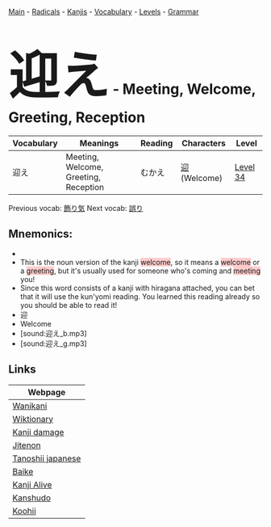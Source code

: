 <style> bigfont {font-size: 100px}</style>
[Main](../README.md) -
[Radicals](../radicals.md) -
[Kanjis](../kanjis.md) -
[Vocabulary](../vocabulary.md) -
[Levels](../levels.md) -
[Grammar](../grammar.md)
# <bigfont> 迎え</bigfont> - Meeting, Welcome, Greeting, Reception 

| Vocabulary | Meanings | Reading | Characters | Level |
| --- | --- | --- | --- | --- |
| 迎え | Meeting, Welcome, Greeting, Reception | むかえ |  [迎](../kanjis/迎.md) (Welcome) | [Level 34](../levels/wk_level34.md) |

Previous vocab: [飾り気](飾り気.md) Next vocab: [誤り](誤り.md) 

## Mnemonics:

* 
* This is the noun version of the kanji <span style="background-color:#ffcccb"> welcome</span>, so it means a <span style="background-color:#ffcccb"> welcome</span> or a <span style="background-color:#ffcccb"> greeting</span>, but it's usually used for someone who's coming and <span style="background-color:#ffcccb"> meeting</span> you!
* Since this word consists of a kanji with hiragana attached, you can bet that it will use the kun'yomi reading. You learned this reading already so you should be able to read it!
* 迎
* Welcome
* [sound:迎え_b.mp3]
* [sound:迎え_g.mp3]


## Links 

| Webpage |
| --- |
| [Wanikani          ](https://www.wanikani.com/kanji/迎え) |
| [Wiktionary        ](https://en.wiktionary.org/wiki/迎え) |
| [Kanji damage      ](http://www.kanjidamage.com/kanji/search?utf8=✓&q=迎え) |
| [Jitenon           ](https://jitenon.com/kanji/迎え) |
| [Tanoshii japanese ](https://www.tanoshiijapanese.com/dictionary/kanji.cfm?k=迎え) |
| [Baike             ](https://baike.baidu.com/item/迎え) |
| [Kanji Alive       ](https://app.kanjialive.com/迎え) |
| [Kanshudo          ](https://www.kanshudo.com/searchmn?q=迎え) |
| [Koohii            ](https://kanji.koohii.com/study/kanji/迎え) |
